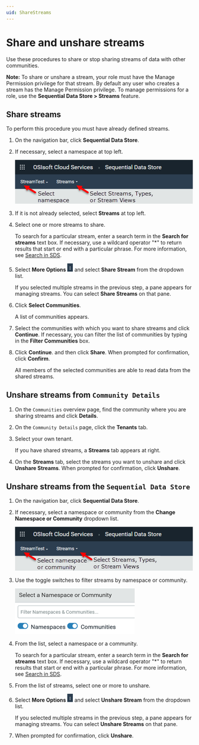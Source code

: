 ```yaml
---
uid: ShareStreams
---
```


# Share and unshare streams

Use these procedures to share or stop sharing streams of data with other communities.

**Note:** To share or unshare a stream, your role must have the Manage Permission privilege for that stream. By default any user who creates a stream has the Manage Permission privilege. To manage permissions for a role, use the **Sequential Data Store > Streams** feature.

## Share streams

To perform this procedure you must have already defined streams.

1. On the navigation bar, click **Sequential Data Store**.

2. If necessary, select a namespace at top left.

    ![](images\select-namespace-streams.png "Select a namespace and Streams")

3. If it is not already selected, select **Streams** at top left.

4. Select one or more streams to share.

    To search for a particular stream, enter a search term in the **Search for streams** text box. If necessary, use a wildcard operator "*" to return results that start or end with a particular phrase. For more information, see [Search in SDS](xref:sdsSearching).

5. Select **More Options** ![More Options](images\more-options.png "More Options") and select **Share Stream** from the dropdown list.

    If you selected multiple streams in the previous step, a pane appears for managing streams. You can select **Share Streams** on that pane.

6. Click **Select Communities**.

    A list of communities appears.

7. Select the communities with which you want to share streams and click **Continue**. If necessary, you can filter the list of communities by typing in the **Filter Communities** box.

8. Click **Continue**. and then click **Share**. When prompted for confirmation, click **Confirm**.

    All members of the selected communities are able to read data from the shared streams.

## Unshare streams from `Community Details`

1. On the `Communities` overview page, find the community where you are sharing streams and click **Details**.

2. On the `Community Details` page, click the **Tenants** tab.

3. Select your own tenant.

    If you have shared streams, a **Streams** tab appears at right.

4. On the **Streams** tab, select the streams you want to unshare and click **Unshare Streams**. When prompted for confirmation, click **Unshare**.

## Unshare streams from the `Sequential Data Store`

1. On the navigation bar, click **Sequential Data Store**.

2. If necessary, select a namespace or community from the **Change Namespace or Community** dropdown list.

    ![](images\select-namespace-community.png "Select a namespace or community")

3. Use the toggle switches to filter streams by namespace or community.

    ![](images\namespace-communities-switches.png "Filter by namespace or community")

4. From the list, select a namespace or a community.

    To search for a particular stream, enter a search term in the **Search for streams** text box. If necessary, use a wildcard operator "*" to return results that start or end with a particular phrase. For more information, see [Search in SDS](xref:sdsSearching).

5. From the list of streams, select one or more to unshare.

6. Select **More Options** ![More Options](images\more-options.png "More Options") and select **Unshare Stream** from the dropdown list.

    If you selected multiple streams in the previous step, a pane appears for managing streams. You can select **Unshare Streams** on that pane.

7. When prompted for confirmation, click **Unshare**.
